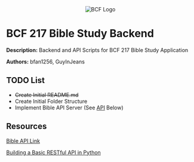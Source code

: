 
<div style="display: block; text-align:center" align="center"><img alt="BCF Logo" src="http://blacksburgchristianfellowship.org/wp-content/uploads/2017/01/yellow-mobile-logo.png" /></div>

# BCF 217 Bible Study Backend
<b>Description:</b> Backend and API Scripts for BCF 217 Bible Study Application

<b>Authors:</b> bfan1256, GuyInJeans

## TODO List
* ~~Create Initial README.md~~
* Create Initial Folder Structure
* Implement Bible API Server (See [API](https://github.com/bfan1256/bible-study-application-backend/new/master?readme=1#resources) Below)

## Resources
[Bible API Link](https://bible-api.com/)

[Building a Basic RESTful API in Python ](https://www.codementor.io/sagaragarwal94/building-a-basic-restful-api-in-python-58k02xsiq)
